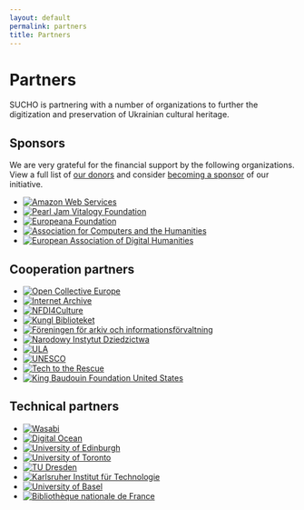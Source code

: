 ```yaml
---
layout: default
permalink: partners
title: Partners
---
```


# Partners

SUCHO is partnering with a number of organizations to further the digitization and preservation of Ukrainian cultural heritage.

## Sponsors
We are very grateful for the financial support by the following organizations. View a full list of [our donors](https://opencollective.com/sucho) and consider [becoming a sponsor](https://opencollective.com/sucho/) of our initiative.

<ul class="list-style-none logo-list">
  <li class="d-inline-block mr-6">
    <a href="https://aws.amazon.com"><img alt="Amazon Web Services" src="/assets/images/aws-logo.svg"></a>
  </li>
  <li class="d-inline-block mr-6">
    <a href="https://pearljam.com/vitalogy"><img alt="Pearl Jam Vitalogy Foundation" src="/assets/images/vitalogy-logo-round.png"></a>
  </li>
  <li class="d-inline-block mr-6">
    <a href="https://pro.europeana.eu/about-us/foundation"><img alt="Europeana Foundation" src="/assets/images/europeana-logo.png"></a>
  </li>
  <li class="d-inline-block mr-6">
    <a href="https://ach.org/"><img alt="Association for Computers and the Humanities" src="/assets/images/ach-logo.png"></a>
  </li>
  <li class="d-inline-block mr-6">
    <a href="https://eadh.org/"><img alt="European Association of Digital Humanities" src="/assets/images/eadh-logo.png"></a>
  </li>
</ul>

## Cooperation partners

<ul class="list-style-none logo-list">
  <li class="d-inline-block mr-6">
    <a href="https://opencollective.com/sucho/"><img alt="Open Collective Europe" src="/assets/images/open-collective-logo.svg"></a>
  </li>
  <li class="d-inline-block mr-6">
    <a href="https://archive.org/"><img alt="Internet Archive" src="/assets/images/ia-logo.svg"></a>
  </li>
  <li class="d-inline-block mr-6">
    <a href="https://nfdi4culture.de/"><img alt="NFDI4Culture" src="/assets/images/nfdi4culture-logo.svg"></a>
  </li>
  <li class="d-inline-block mr-6">
    <a href="https://www.kb.se/in-english.html"><img alt="Kungl Biblioteket" src="/assets/images/KB-logo.png"></a>
  </li>
  <li class="d-inline-block mr-6">
    <a href="https://fai.nu/summary-in-english/"><img alt="Föreningen för arkiv och informationsförvaltning" src="/assets/images/fai_logo.png"></a>
  </li>
  <li class="d-inline-block mr-6">
    <a href="https://nid.pl"><img alt="Narodowy Instytut Dziedzictwa" src="/assets/images/nid-logo.png"></a>
  </li>
  <li class="d-inline-block mr-6">
    <a href="https://ula.org.ua/en/"><img alt="ULA" src="/assets/images/ula-logo.png"></a>
  </li>
  <li class="d-inline-block mr-6">
    <a href="https://www.unesco.org/"><img alt="UNESCO" src="/assets/images/unesco-logo.svg"></a>
  </li>
  <li class="d-inline-block mr-6">
    <a href="https://www.techtotherescue.org/"><img alt="Tech to the Rescue" src="/assets/images/tttr-logo.svg"></a>
  </li>
  <li class="d-inline-block mr-6">
    <a href="https://kbfus.org/"><img alt="King Baudouin Foundation United States" src="/assets/images/kbfus-logo.svg"></a>
  </li>
</ul>

## Technical partners

<ul class="list-style-none logo-list">
  <li class="d-inline-block mr-6">
    <a href="https://www.wasabi.com"><img alt="Wasabi" src="/assets/images/wasabi-logo.svg"></a>
  </li>
  <li class="d-inline-block mr-6">
    <a href="https://www.digitalocean.com/"><img alt="Digital Ocean" src="/assets/images/digitalocean-logo.svg"></a>
  </li>
  <li class="d-inline-block mr-6">
    <a href="https://www.ed.ac.uk/"><img alt="University of Edinburgh" src="/assets/images/uni-edinburgh-logo.svg"></a>
  </li>
  <li class="d-inline-block mr-6">
    <a href="https://www.utoronto.ca/"><img alt="University of Toronto" src="/assets/images/uni-toronto.svg"></a>
  </li>
  <li class="d-inline-block mr-6">
    <a href="https://tu-dresden.de/"><img alt="TU Dresden" src="/assets/images/tu-dresden-logo.svg"></a>
  </li>
  <li class="d-inline-block mr-6">
    <a href="https://www.kit.edu/"><img alt="Karlsruher Institut für Technologie" src="/assets/images/kit-logo.svg"></a>
  </li>
  <li class="d-inline-block mr-6">
    <a href="https://www.unibas.ch/"><img alt="University of Basel" src="/assets/images/uni-basel.svg"></a>
  </li>
  <li class="d-inline-block mr-6">
    <a href="https://www.bnf.fr/"><img alt="Bibliothèque nationale de France" src="/assets/images/bnf-logo.svg"></a>
  </li>
</ul>